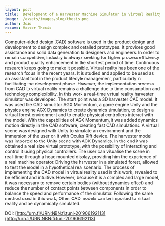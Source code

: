 ```yaml
---
layout: post
title:  Development of a Harvester Machine Simulator in Virtual Reality 
image:  /assets/images/blog/thesis.png 
author: João
resume: Master Thesis
---
```


Computer-aided design (CAD) software is used in the product design and development to design complex and detailed prototypes. It provides good assistance and solid data generation to designers and engineers. In order to remain competitive, industry is always seeking for higher process efficiency and product quality enhancement in the shortest period of time. Continuous research keeps going to make it possible.
Virtual reality has been one of the research focus in the recent years. It is studied and applied to be used as an assistant tool in the product lifecyle management, particularly in facilitating the development phase. However, the implementation process from CAD to virtual reality remains a challenge due to time consumption and technology complexibility.
In this work a real-time virtual reality harvester simulator was developed. The start point was a 3D harvester CAD model. It was used the CAD simulator AGX Momentum, a game engine Unity and the physics engine AGX Dynamics to create dynamics simulation, to design a virtual forest environment and to enable physical controllers interact with the model.
With the capabilities of AGX Momentum, it was added dynamics motion directly in the CAD software, creating fast CAD simulations. A virtual scene was designed with Unity to simulate an environment and the immersion of the user on it with Oculus Rift device. The harvester model was imported to the Unity scene with AGX Dynamics.
In the end it was obtained a real size virtual prototype, with the possibility of interacting and control it using physical controllers. The user can visualise the scene in real-time through a head mounted display, providing him the experience of a real machine operator. Driving the harvester in a simulated forest, allowed to test the model in a hypothetical real scenario.
The process of implementing the CAD model in virtual reality used in this work, revealed to be efficient and intuitive. However, because it is a complex and large model, it was necessary to remove certain bodies (without dynamics effect) and reduce the number of contact points between components in order to balance the speed and performance of the simulator.
Following the same method used in this work, Other CAD models can be imported to virtual reality and be dynamically simulated.

DOI: [http://urn.fi/URN:NBN:fi:tuni-201906192113](http://urn.fi/URN:NBN:fi:tuni-201906192113)